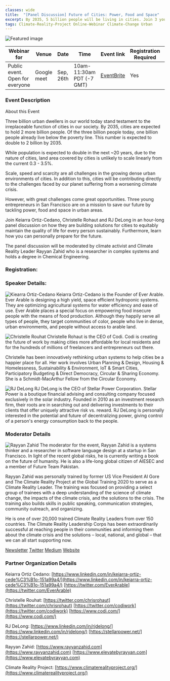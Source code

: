 ```yaml
---
classes: wide
title:  "[Panel Discussion] Future of Cities: Power, Food and Space"
excerpt: By 2035, 5 billion people will be living in cities. Join 3 young entrepreneurs from San Francisco as they discuss the green future of cities.
tags: Climate-Reality-Project Online-Webinar Climate-Change Urban
---
```


![Featured image](/assets/images/webinar/climate-reality-project/FutureOfCities.jpg)

| Webinar for               | Venue       | Date      | Time         | Event link                                                                                                                  | Registration Required | Moderator     | 
|---------------------------|-------------|-----------|--------------|-----------------------------------------------------------------------------------------------------------------------------|-----------------------|---------------| 
| Public event. Open for everyone | Google meet | Sep, 26th | 10am-11:30am PDT (-7 GMT) | [EventBrite](https://www.eventbrite.com/e/future-of-cities-power-food-and-spaces-panel-discussion-tickets-122467440411) | Yes                   | Rayyan Zahid | 


### Event Description
 About this Event

Three billion urban dwellers in our world today stand testament to the irreplaceable function of cities in our society. By 2035, cities are expected to hold 2 more billion people. Of the three billion people today, one billion people already live below the poverty line. This number is expected to double to 2 billion by 2035.

While population is expected to double in the next ~20 years, due to the nature of cities, land area covered by cities is unlikely to scale linearly from the current 0.3 - 3.5%.

Scale, speed and scarcity are all challenges in the growing dense urban environments of cities. In addition to this, cities will be contributing directly to the challenges faced by our planet suffering from a worsening climate crisis.

However, with great challenges come great opportunities. Three young entrepreneurs in San Francisco are on a mission to save our future by tackling power, food and space in urban areas.

Join Keiarra Ortiz-Cedano, Christelle Rohaut and RJ DeLong in an hour-long panel discussion on how they are building solutions for cities to equitably maintain the quality of life for every person sustainably. Furthermore, learn how you can personally prepare for the future.

The panel discussion will be moderated by climate activist and Climate Reality Leader Rayyan Zahid who is a researcher in complex systems and holds a degree in Chemical Engineering.

### Registration:

<div id="eventbrite-widget-container-122467440411"></div>

<script src="https://www.eventbrite.com/static/widgets/eb_widgets.js"></script>

<script type="text/javascript">
    var exampleCallback = function() {
        console.log('Order complete!');
    };

    window.EBWidgets.createWidget({
        // Required
        widgetType: 'checkout',
        eventId: '122467440411',
        iframeContainerId: 'eventbrite-widget-container-122467440411',

        // Optional
        iframeContainerHeight: 425,  // Widget height in pixels. Defaults to a minimum of 425px if not provided
        onOrderComplete: exampleCallback  // Method called when an order has successfully completed
    });
</script>

### Speaker Details:

![Kiearra Ortiz-Cedano](/assets/images/webinar/climate-reality-project/Keiarra.jpg)
Keiarra Ortiz-Cedano is the Founder of Ever Arable. Ever Arable is designing a high yield, space efficient hydroponic systems. They are optimizing agricultural systems for water efficiency and ease of use. Ever Arable places a special focus on empowering food insecure people with the means of food production. Although they happily serve all types of people, they target communities of color, people who live in dense, urban environments, and people without access to arable land.

![Christelle Rouhat](/assets/images/webinar/climate-reality-project/Christelle.jpg)
Christelle Rohaut is the CEO of Codi. Codi is creating the future of work by making cities more affordable for local residents and for the hundreds of millions of freelancers and entrepreneurs out there.

Christelle has been innovatively rethinking urban systems to help cities be a happier place for all. Her work involves Urban Planning & Design, Housing & Homelessness, Sustainability & Environment, IoT & Smart Cities, Participatory Budgeting & Direct Democracy, Circular & Sharing Economy. She is a Schmidt-MacArthur Fellow from the Circular Economy.

![RJ DeLong](/assets/images/webinar/climate-reality-project/RJDeLong.jpg)
RJ DeLong is the CEO of Stellar Power Corporation. Stellar Power is a boutique financial advising and consulting company focused exclusively in the solar industry. Founded in 2010 as an investment research firm, their roots are in searching out and delivering investments to their clients that offer uniquely attractive risk vs. reward. RJ DeLong is personally interested in the potential and future of decentralizing power, giving control of a person's energy consumption back to the people.

### Moderator Details

![Rayyan Zahid](/assets/images/webinar/climate-reality-project/Rayyan.jpg)
The moderator for the event, Rayyan Zahid is a systems thinker and a researcher in software language design at a startup in San Francisco. In light of the recent global risks, he is currently writing a book on the future of humanity. He is also a life-long global citizen of AIESEC and a member of Future Team Pakistan.

Rayyan Zahid was personally trained by former US Vice President Al Gore and The Climate Reality Project at the Global Training 2020 to serve as a Climate Reality Leader. The training was focused on providing a select group of trainees with a deep understanding of the science of climate change, the impacts of the climate crisis, and the solutions to the crisis. The training also builds skills in public speaking, communication strategies, community outreach, and organizing.

He is one of over 20,000 trained Climate Reality Leaders from over 150 countries. The Climate Reality Leadership Corps has been extraordinarily successful at reaching people in their communities and informing them about the climate crisis and the solutions – local, national, and global – that we can all start supporting now.

[Newsletter](www.elevatebyrayyan.com)
[Twitter](www.twitter.com/rayyanzahid)
[Medium](www.medium.com/@rayyanzahid)
[Website](www.rayyanzahid.com)


### Partner Organization Details

Keiarra Ortiz Cedano:
[https://www.linkedin.com/in/keiarra-ortiz-cede%C3%B1o-151a99a4/](https://www.linkedin.com/in/keiarra-ortiz-cede%C3%B1o-151a99a4/)
[https://twitter.com/EverArable](https://twitter.com/EverArable)

Christelle Rouhat:
[https://twitter.com/chrisrohaut](https://twitter.com/chrisrohaut)
[https://twitter.com/codiwork](https://twitter.com/codiwork)
[https://www.codi.com/](https://www.codi.com/)

RJ DeLong:
[https://www.linkedin.com/in/rjdelong/](https://www.linkedin.com/in/rjdelong/)
[https://stellarpower.net/](https://stellarpower.net/)

Rayyan Zahid:
[https://www.rayyanzahid.com](https://www.rayyanzahid.com)
[https://www.elevatebyrayyan.com](https://www.elevatebyrayyan.com)

Climate Reality Project:
[https://www.climaterealityproject.org/](https://www.climaterealityproject.org/)

